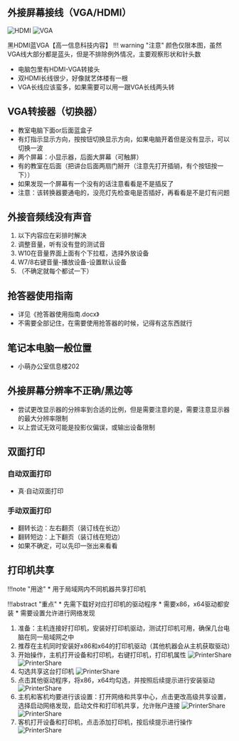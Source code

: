 ## 外接屏幕接线（VGA/HDMI）
![HDMI](../img/knowledge/hdmi.jpg "HDMI")
![VGA](../img/knowledge/vga.jpg "VGA")

黑HDMI蓝VGA【高一信息科技内容】
!!! warning "注意"
    颜色仅限本图，虽然VGA线大部分都是蓝头，但是不排除例外情况，主要观察形状和针头数
* 电脑包里有HDMI-VGA转接头
* 双HDMI长线很少，好像就艺体楼有一根
* VGA长线应该蛮多，如果需要可以用一跟VGA长线两头转

## VGA转接器（切换器）
* 教室电脑下面or后面蓝盒子
* 有灯指示显示方向，按按钮切换显示方向，如果电脑开着但是没有显示，可以切换一波
* 两个屏幕：小显示器，后面大屏幕（可触屏）
* 有的教室在后面（把讲台后面两扇门掰开（注意先打开插销，有个按钮按一下））
* 如果发现一个屏幕有一个没有的话注意看看是不是插反了
* 注意：该转换器要通电的，没亮灯先检查电是否插好，再看看是不是灯有问题

## 外接音频线没有声音
1.	以下内容应在彩排时解决
2.	调整音量，听有没有登的测试音
3.	W10在音量界面上面有个下拉框，选择外放设备
4.	W7/8右键音量-播放设备-设置默认设备
5.	（不确定就每个都试一下）

## 抢答器使用指南
* 详见《抢答器使用指南.docx》
* 不需要全部记住，在需要使用抢答器的时候，记得有这东西就行

## 笔记本电脑一般位置
* 小萌办公室信息楼202

## 外接屏幕分辨率不正确/黑边等
* 尝试更改显示器的分辨率到合适的比例，但是需要注意的是，需要注意显示器的最大分辨率限制
* 以上尝试无效可能是投影仪偏误，或输出设备限制

## 双面打印
### 自动双面打印
* 真·自动双面打印

### 手动双面打印
* 翻转长边：左右翻页（装订线在长边）
* 翻转短边：上下翻页（装订线在短边）
* 如果不确定，可以先印一张出来看看

## 打印机共享

!!!note "用途"
    * 用于局域网内不同机器共享打印机
    
!!!abstract "重点"
    * 先需下载好对应打印机的驱动程序
    * 需要x86，x64驱动都安装
    * 需要设置允许进行网络发现

1. 准备：主机连接好打印机，安装好打印机驱动，测试打印机可用，确保几台电脑在同一局域网之中
2. 推荐在主机同时安装好x86和x64的打印机驱动（其他机器会从主机获取驱动）
3. 开始操作，主机打开设备和打印机，右键打印机，打印机属性
    ![PrinterShare](../img/knowledge/printer_1.png "PrinterShare")
    ![PrinterShare](../img/knowledge/printer_2.png "PrinterShare")
4. 勾选共享这台打印机
    ![PrinterShare](../img/knowledge/printer_3.png "PrinterShare")
5. 点击其他驱动程序，将x86，x64均勾选，并按照后续提示进行安装驱动
    ![PrinterShare](../img/knowledge/printer_4.png "PrinterShare")
6. 主机和客机均要进行该设置：打开网络和共享中心，点击更改高级共享设置，选择启动网络发现，启动文件和打印机共享，允许账户连接
    ![PrinterShare](../img/knowledge/printer_5.png "PrinterShare")
    ![PrinterShare](../img/knowledge/printer_6.png "PrinterShare")
7. 客机打开设备和打印机，点击添加打印机，按后续提示进行操作
    ![PrinterShare](../img/knowledge/printer_7.png "PrinterShare")






